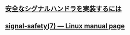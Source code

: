 ## [安全なシグナルハンドラを実装するには](https://codezine.jp/article/detail/4700)
## [signal-safety(7) — Linux manual page](https://man7.org/linux/man-pages/man7/signal-safety.7.html)
